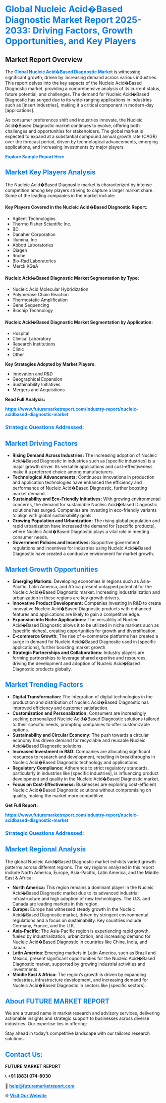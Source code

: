 <h1 style="color: #007BFF;">Global Nucleic Acid�Based Diagnostic Market Report 2025-2033: Driving Factors, Growth Opportunities, and Key Players</h1>

<section id="overview">
<h2>Market Report Overview</h2>
<p>The <a href="https://www.futuremarketreport.com/industry-report/nucleic-acidbased-diagnostic-market" style="color: #007BFF; text-decoration: none;"><strong>Global Nucleic Acid�Based Diagnostic Market</strong></a> is witnessing significant growth, driven by increasing demand across various industries. This report delves into the key aspects of the Nucleic Acid�Based Diagnostic market, providing a comprehensive analysis of its current status, future potential, and challenges. The demand for Nucleic Acid�Based Diagnostic has surged due to its wide-ranging applications in industries such as [insert industries], making it a critical component in modern-day [applications].</p>
<p>As consumer preferences shift and industries innovate, the Nucleic Acid�Based Diagnostic market continues to evolve, offering both challenges and opportunities for stakeholders. The global market is expected to expand at a substantial compound annual growth rate (CAGR) over the forecast period, driven by technological advancements, emerging applications, and increasing investments by major players.</p>
</section>

<section id="overview">
<p><a href="https://www.futuremarketreport.com/request-sample/reportId=78257" style="color: #007BFF; text-decoration: none;"><strong>Explore Sample Report Here</strong></a></p>
</section>

<section id="key-players">
<h2 style="color: #007BFF;">Market Key Players Analysis</h2>
<p>The Nucleic Acid�Based Diagnostic market is characterized by intense competition among key players striving to capture a larger market share. Some of the leading companies in the market include:</p>
<h4>Key Players Covered in the Nucleic Acid�Based Diagnostic Report:</h4>
<ul><li>Agilent Technologies</li><li>Thermo Fisher Scientific Inc.</li><li>BD</li><li>Danaher Corporation</li><li>Illumina, Inc</li><li>Abbott Laboratories</li><li>Qiagen</li><li>Roche</li><li>Bio-Rad Laboratories</li><li>Merck KGaA</li></ul>
<h4>Nucleic Acid�Based Diagnostic Market Segmentation by Type:</h4>
<ul><li>Nucleic Acid Molecular Hybridization</li><li>Polymerase Chain Reaction</li><li>Thermostatic Amplification</li><li>Gene Sequencing</li><li>Biochip Technology</li></ul>

<h4>Nucleic Acid�Based Diagnostic Market Segmentation by Application:</h4>
<ul><li>Hospital</li><li>Clinical Laboratory</li><li>Research Institutions</li><li>Clinic</li><li>Other</li></ul>
<p><strong>Key Strategies Adopted by Market Players:</strong></p>
<ul>
<li>Innovation and R&D</li>
<li>Geographical Expansion</li>
<li>Sustainability Initiatives</li>
<li>Mergers and Acquisitions</li>
</ul>
</section>

<section>
<p><strong>Read Full Analysis: </strong></p><a href="https://www.futuremarketreport.com/industry-report/nucleic-acidbased-diagnostic-market" style="color: #007BFF; text-decoration: none;"><strong>https://www.futuremarketreport.com/industry-report/nucleic-acidbased-diagnostic-market</strong></a>
<h3 style="color: #007BFF;">Strategic Questions Addressed:</h3>
</section>

<section id="driving-factors">
<h2 style="color: #007BFF;">Market Driving Factors</h2>
<ul>
<li><strong>Rising Demand Across Industries:</strong> The increasing adoption of Nucleic Acid�Based Diagnostic in industries such as [specific industries] is a major growth driver. Its versatile applications and cost-effectiveness make it a preferred choice among manufacturers.</li>
<li><strong>Technological Advancements:</strong> Continuous innovations in production and application technologies have enhanced the efficiency and performance of Nucleic Acid�Based Diagnostic, further boosting market demand.</li>
<li><strong>Sustainability and Eco-Friendly Initiatives:</strong> With growing environmental concerns, the demand for sustainable Nucleic Acid�Based Diagnostic solutions has surged. Companies are investing in eco-friendly variants to align with global sustainability goals.</li>
<li><strong>Growing Population and Urbanization:</strong> The rising global population and rapid urbanization have increased the demand for [specific products], where Nucleic Acid�Based Diagnostic plays a vital role in meeting consumer needs.</li>
<li><strong>Government Policies and Incentives:</strong> Supportive government regulations and incentives for industries using Nucleic Acid�Based Diagnostic have created a conducive environment for market growth.</li>
</ul>
</section>

<section id="growth-opportunities">
<h2 style="color: #007BFF;">Market Growth Opportunities</h2>
<ul>
<li><strong>Emerging Markets:</strong> Developing economies in regions such as Asia-Pacific, Latin America, and Africa present untapped potential for the Nucleic Acid�Based Diagnostic market. Increasing industrialization and urbanization in these regions are key growth drivers.</li>
<li><strong>Innovative Product Development:</strong> Companies investing in R&D to create innovative Nucleic Acid�Based Diagnostic products with enhanced features and applications are likely to gain a competitive edge.</li>
<li><strong>Expansion into Niche Applications:</strong> The versatility of Nucleic Acid�Based Diagnostic allows it to be utilized in niche markets such as [specific niches], creating opportunities for growth and diversification.</li>
<li><strong>E-commerce Growth:</strong> The rise of e-commerce platforms has created a surge in demand for Nucleic Acid�Based Diagnostic used in [specific applications], further boosting market growth.</li>
<li><strong>Strategic Partnerships and Collaborations:</strong> Industry players are forming partnerships to leverage shared expertise and resources, driving the development and adoption of Nucleic Acid�Based Diagnostic products globally.</li>
</ul>
</section>

<section id="trending-factors">
<h2 style="color: #007BFF;">Market Trending Factors</h2>
<ul>
<li><strong>Digital Transformation:</strong> The integration of digital technologies in the production and distribution of Nucleic Acid�Based Diagnostic has improved efficiency and customer satisfaction.</li>
<li><strong>Customization and Personalization:</strong> Consumers are increasingly seeking personalized Nucleic Acid�Based Diagnostic solutions tailored to their specific needs, prompting companies to offer customizable options.</li>
<li><strong>Sustainability and Circular Economy:</strong> The push towards a circular economy has driven demand for recyclable and reusable Nucleic Acid�Based Diagnostic solutions.</li>
<li><strong>Increased Investment in R&D:</strong> Companies are allocating significant resources to research and development, resulting in breakthroughs in Nucleic Acid�Based Diagnostic technology and applications.</li>
<li><strong>Regulatory Compliance:</strong> Adherence to strict regulatory standards, particularly in industries like [specific industries], is influencing product development and quality in the Nucleic Acid�Based Diagnostic market.</li>
<li><strong>Focus on Cost-Effectiveness:</strong> Businesses are exploring cost-efficient Nucleic Acid�Based Diagnostic solutions without compromising on quality, making the market more competitive.</li>
</ul>
</section>

<section>
<p><strong>Get Full Report: </strong></p><a href="https://www.futuremarketreport.com/industry-report/nucleic-acidbased-diagnostic-market" style="color: #007BFF; text-decoration: none;"><strong>https://www.futuremarketreport.com/industry-report/nucleic-acidbased-diagnostic-market</strong></a>
<h3 style="color: #007BFF;">Strategic Questions Addressed:</h3>
</section>


<section id="regional-analysis">
<h2 style="color: #007BFF;">Market Regional Analysis</h2>
<p>The global Nucleic Acid�Based Diagnostic market exhibits varied growth patterns across different regions. The key regions analyzed in this report include North America, Europe, Asia-Pacific, Latin America, and the Middle East & Africa:</p>
<ul>
<li><strong>North America:</strong> This region remains a dominant player in the Nucleic Acid�Based Diagnostic market due to its advanced industrial infrastructure and high adoption of new technologies. The U.S. and Canada are leading markets in this region.</li>
<li><strong>Europe:</strong> Europe has witnessed steady growth in the Nucleic Acid�Based Diagnostic market, driven by stringent environmental regulations and a focus on sustainability. Key countries include Germany, France, and the U.K.</li>
<li><strong>Asia-Pacific:</strong> The Asia-Pacific region is experiencing rapid growth, fueled by industrialization, urbanization, and increasing demand for Nucleic Acid�Based Diagnostic in countries like China, India, and Japan.</li>
<li><strong>Latin America:</strong> Emerging markets in Latin America, such as Brazil and Mexico, present significant opportunities for the Nucleic Acid�Based Diagnostic market, supported by growing industrial activities and investments.</li>
<li><strong>Middle East & Africa:</strong> The region’s growth is driven by expanding industries, infrastructure development, and increasing demand for Nucleic Acid�Based Diagnostic in sectors like [specific sectors].</li>
</ul>
</section>

<footer>
<h2 style="color: #007BFF;">About FUTURE MARKET REPORT</h2>
<p>We are a trusted name in market research and advisory services, delivering actionable insights and strategic support to businesses across diverse industries. Our expertise lies in offering:</p>

<p>Stay ahead in today’s competitive landscape with our tailored research solutions.</p>

<h2 style="color: #007BFF;">Contact Us:</h2>
<p><strong>FUTURE MARKET REPORT</strong></p>
<p>📞 <strong>+91 (883) 074-8030</strong></p>
<p>📧 <strong><a href="mailto:help@futuremarketreport.com" style="color: #007BFF;">help@futuremarketreport.com</a></strong></p>
<p>🌐 <strong><a href="https://www.futuremarketreport.com/" style="color: #007BFF;">Visit Our Website</a></strong></p>
</footer>